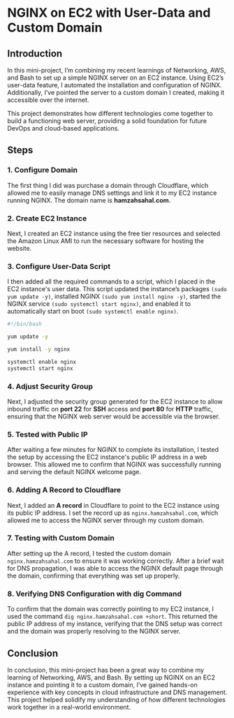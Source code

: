 # NGINX on EC2 with User-Data and Custom Domain

## Introduction

In this mini-project, I’m combining my recent learnings of Networking, AWS, and Bash to set up a simple NGINX server on an EC2 instance. Using EC2’s user-data feature, I automated the installation and configuration of NGINX. Additionally, I’ve pointed the server to a custom domain I created, making it accessible over the internet.

This project demonstrates how different technologies come together to build a functioning web server, providing a solid foundation for future DevOps and cloud-based applications.

## Steps

### 1. Configure Domain

The first thing I did was purchase a domain through Cloudflare, which allowed me to easily manage DNS settings and link it to my EC2 instance running NGINX. The domain name is **hamzahsahal.com**.

### 2. Create EC2 Instance

Next, I created an EC2 instance using the free tier resources and selected the Amazon Linux AMI to run the necessary software for hosting the website.

### 3. Configure User-Data Script

I then added all the required commands to a script, which I placed in the EC2 instance's user data. This script updated the instance’s packages `(sudo yum update -y)`, installed NGINX `(sudo yum install nginx -y)`, started the NGINX service `(sudo systemctl start nginx)`, and enabled it to automatically start on boot `(sudo systemctl enable nginx)`.

```bash
#!/bin/bash

yum update -y

yum install -y nginx

systemctl enable nginx
systemctl start nginx
```

### 4. Adjust Security Group

Next, I adjusted the security group generated for the EC2 instance to allow inbound traffic on **port 22** for **SSH** access and **port 80** for **HTTP** traffic, ensuring that the NGINX web server would be accessible via the browser.


### 5. Tested with Public IP

After waiting a few minutes for NGINX to complete its installation, I tested the setup by accessing the EC2 instance's public IP address in a web browser. This allowed me to confirm that NGINX was successfully running and serving the default NGINX welcome page.

### 6. Adding A Record to Cloudflare

Next, I added an **A record** in Cloudflare to point to the EC2 instance using its public IP address. I set the record up as `nginx.hamzahsahal.com`, which allowed me to access the NGINX server through my custom domain.

### 7. Testing with Custom Domain

After setting up the A record, I tested the custom domain `nginx.hamzahsahal.com` to ensure it was working correctly. After a brief wait for DNS propagation, I was able to access the NGINX default page through the domain, confirming that everything was set up properly.

### 8. Verifying DNS Configuration with dig Command

To confirm that the domain was correctly pointing to my EC2 instance, I used the command `dig nginx.hamzahsahal.com +short`. This returned the public IP address of my instance, verifying that the DNS setup was correct and the domain was properly resolving to the NGINX server.

## Conclusion

In conclusion, this mini-project has been a great way to combine my learning of Networking, AWS, and Bash. By setting up NGINX on an EC2 instance and pointing it to a custom domain, I’ve gained hands-on experience with key concepts in cloud infrastructure and DNS management. This project helped solidify my understanding of how different technologies work together in a real-world environment.







